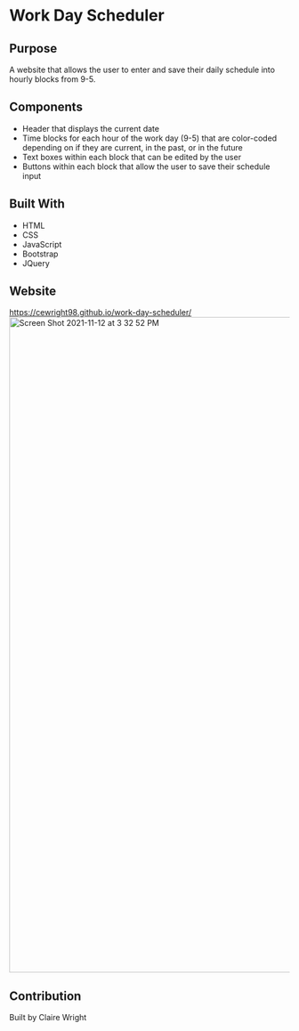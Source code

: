 # Work Day Scheduler

## Purpose
A website that allows the user to enter and save their daily schedule into hourly blocks from 9-5.

## Components
* Header that displays the current date
* Time blocks for each hour of the work day (9-5) that are color-coded depending on if they are current, in the past, or in the future
* Text boxes within each block that can be edited by the user
* Buttons within each block that allow the user to save their schedule input

## Built With
* HTML
* CSS
* JavaScript
* Bootstrap
* JQuery

## Website
https://cewright98.github.io/work-day-scheduler/
<img width="1178" alt="Screen Shot 2021-11-12 at 3 32 52 PM" src="https://user-images.githubusercontent.com/90212939/141530977-26328959-8a79-440f-a943-2ca8e9f491ae.png">


## Contribution
Built by Claire Wright
